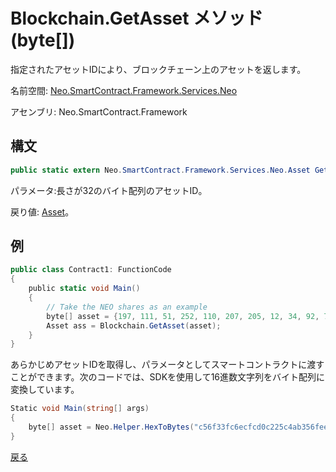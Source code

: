 # Blockchain.GetAsset メソッド (byte[])

指定されたアセットIDにより、ブロックチェーン上のアセットを返します。

名前空間: [Neo.SmartContract.Framework.Services.Neo](../../neo.md)

アセンブリ: Neo.SmartContract.Framework

## 構文

```c#
public static extern Neo.SmartContract.Framework.Services.Neo.Asset GetAsset (byte[] asset_id)
```

パラメータ:長さが32のバイト配列のアセットID。

戻り値: [Asset](../Asset.md)。

## 例

```c#
public class Contract1: FunctionCode
{
    public static void Main()
    {
        // Take the NEO shares as an example
        byte[] asset = {197, 111, 51, 252, 110, 207, 205, 12, 34, 92, 74, 179, 86, 254, 229, 147, 144, 175, 133, 96, 190, 147, 15, 174, 190, 116, 166, 218, 255, 124, 155};
        Asset ass = Blockchain.GetAsset(asset);
    }
}
```

あらかじめアセットIDを取得し、パラメータとしてスマートコントラクトに渡すことができます。次のコードでは、SDKを使用して16進数文字列をバイト配列に変換しています。

```c#
Static void Main(string[] args)
{
    byte[] asset = Neo.Helper.HexToBytes("c56f33fc6ecfcd0c225c4ab356fee59390af8560be0e930faebe74a6daff7c9b");
}
```



[戻る](../Blockchain.md)

